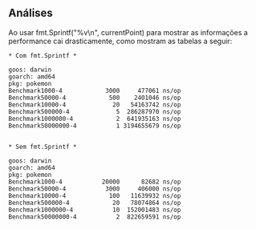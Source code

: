 ## Análises

Ao usar fmt.Sprintf("%v\n", currentPoint) para mostrar as informações a performance cai drasticamente, como mostram as tabelas a seguir:

    * Com fmt.Sprintf *
  
    goos: darwin
    goarch: amd64
    pkg: pokemon
    Benchmark1000-4            3000     477061 ns/op
    Benchmark50000-4            500    2401046 ns/op
    Benchmark10000-4             20   54163742 ns/op
    Benchmark500000-4             5  286287970 ns/op
    Benchmark1000000-4            2  641935163 ns/op
    Benchmark50000000-4           1 3194655679 ns/op


    * Sem fmt.Sprintf *
  
    goos: darwin
    goarch: amd64
    pkg: pokemon
    Benchmark1000-4           20000      82682 ns/op
    Benchmark50000-4           3000     406000 ns/op
    Benchmark10000-4            100   11639932 ns/op
    Benchmark500000-4            20   78074864 ns/op
    Benchmark1000000-4           10  152001483 ns/op
    Benchmark50000000-4           2  822659591 ns/op